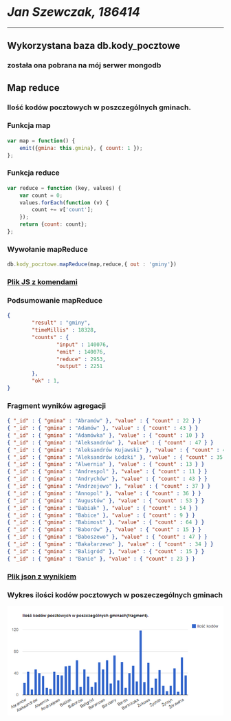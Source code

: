 # *Jan Szewczak, 186414*
---
## Wykorzystana baza db.kody_pocztowe
### została ona pobrana na mój serwer mongodb

## Map reduce

### Ilość kodów pocztowych w poszczególnych gminach.

### Funkcja map

```js
var map = function() {
    emit({gmina: this.gmina}, { count: 1 });
}; 
```

### Funkcja reduce

```js
var reduce = function (key, values) {
    var count = 0;
    values.forEach(function (v) {
        count += v['count'];
    });
    return {count: count};
};
```

### Wywołanie mapReduce

```js
db.kody_pocztowe.mapReduce(map,reduce,{ out : 'gminy'})
```

### [Plik JS z komendami](/scripts/mapreduce_janek109.js)

### Podsumowanie mapReduce

```json
{
        "result" : "gminy",
        "timeMillis" : 18328,
        "counts" : {
                "input" : 140076,
                "emit" : 140076,
                "reduce" : 2953,
                "output" : 2251
        },
        "ok" : 1,
}
```

### Fragment wyników agregacji

```json
{ "_id" : { "gmina" : "Abramów" }, "value" : { "count" : 22 } }
{ "_id" : { "gmina" : "Adamów" }, "value" : { "count" : 43 } }
{ "_id" : { "gmina" : "Adamówka" }, "value" : { "count" : 10 } }
{ "_id" : { "gmina" : "Aleksandrów" }, "value" : { "count" : 47 } }
{ "_id" : { "gmina" : "Aleksandrów Kujawski" }, "value" : { "count" : 40 } }
{ "_id" : { "gmina" : "Aleksandrów Łódzki" }, "value" : { "count" : 35 } }
{ "_id" : { "gmina" : "Alwernia" }, "value" : { "count" : 13 } }
{ "_id" : { "gmina" : "Andrespol" }, "value" : { "count" : 11 } }
{ "_id" : { "gmina" : "Andrychów" }, "value" : { "count" : 43 } }
{ "_id" : { "gmina" : "Andrzejewo" }, "value" : { "count" : 37 } }
{ "_id" : { "gmina" : "Annopol" }, "value" : { "count" : 36 } }
{ "_id" : { "gmina" : "Augustów" }, "value" : { "count" : 53 } }
{ "_id" : { "gmina" : "Babiak" }, "value" : { "count" : 54 } }
{ "_id" : { "gmina" : "Babice" }, "value" : { "count" : 9 } }
{ "_id" : { "gmina" : "Babimost" }, "value" : { "count" : 64 } }
{ "_id" : { "gmina" : "Baborów" }, "value" : { "count" : 15 } }
{ "_id" : { "gmina" : "Baboszewo" }, "value" : { "count" : 47 } }
{ "_id" : { "gmina" : "Bakałarzewo" }, "value" : { "count" : 34 } }
{ "_id" : { "gmina" : "Baligród" }, "value" : { "count" : 15 } }
{ "_id" : { "gmina" : "Banie" }, "value" : { "count" : 23 } }
```

### [Plik json z wynikiem](/data/gminy.json)

### Wykres ilości kodów pocztowych w poszeczególnych gminach

![Wykres ilości kodów pocztowych w poszeczególnych gminach](../images/janek109_ilosc_kodow.png)


